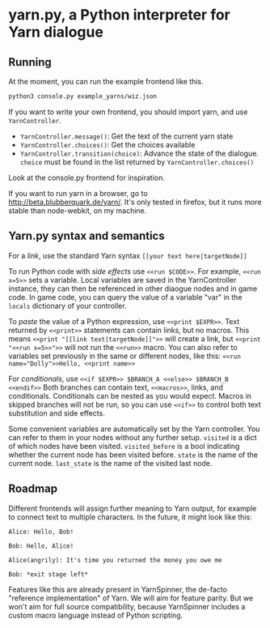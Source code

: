 yarn.py, a Python interpreter for Yarn dialogue
===============================================

Running 
-------

At the moment, you can run the example frontend like this.

```bash
python3 console.py example_yarns/wiz.json
```

If you want to write your own frontend, you should import yarn, and use
`YarnController`.

- `YarnController.message()`: Get the text of the current yarn state
- `YarnController.choices()`: Get the choices available
- `YarnController.transition(choice)`: Advance the state of the dialogue.
  `choice` must be found in the list returned by `YarnController.choices()`

Look at the console.py frontend for inspiration.

If you want to run yarn in a browser, go to http://beta.blubberquark.de/yarn/.
It's only tested in firefox, but it runs more stable than node-webkit, on
my machine.

Yarn.py syntax and semantics
----------------------------

For a *link*, use the standard Yarn syntax `[[your text here|targetNode]]`

To run Python code with *side effects* use `<<run $CODE>>`.
For example, `<<run x=5>>` sets a variable.
Local variables are saved in the YarnController instance, they can then be
referenced in other diaogue nodes and in game code. In game code, you can
query the value of a variable "var" in the `locals` dictionary of your
controller.

To *paste* the value of a Python expression, use `<<print $EXPR>>`.
Text returned by `<<print>>` statements can contain links, but no macros.
This means `<<print "[[link text|targetNode]]">>` will create a link, but
`<<print "<<run x=5>>">>` will not run the `<<run>>` macro. You can also refer
to variables set previously in the same or different nodes, like this:
`<<run name="Dolly">>Hello, <<print name>>`

For *conditionals*, use `<<if $EXPR>> $BRANCH_A <<else>> $BRANCH_B <<endif>>`
Both branches can contain text, `<<macros>>`, links, and conditionals.
Conditionals can be nested as you would expect. Macros in skipped branches will
not be run, so you can use `<<if>>` to control both text substitution and side
effects.

Some convenient variables are automatically set by the Yarn controller. You can
refer to them in your nodes without any further setup. `visited` is a dict of
which nodes have been visited. `visited_before` is a bool indicating whether
the current node has been visited before. `state` is the name of the current
node. `last_state` is the name of the visited last node.

Roadmap
-------
Different frontends will assign further meaning to Yarn output, for 
example to connect text to multiple characters. In the future, it might look 
like this:

```
Alice: Hello, Bob!

Bob: Hello, Alice!

Alice(angrily): It's time you returned the money you owe me

Bob: *exit stage left*
``` 

Features like this are already present in YarnSpinner, the de-facto "reference
implementation" of Yarn. We will aim for feature parity. But we won't aim for
full source compatibility, because YarnSpinner includes a custom macro language
instead of Python scripting.
